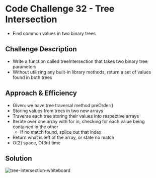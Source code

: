 # Code Challenge 32 - Tree Intersection
- Find common values in two binary trees

## Challenge Description
- Write a function called treeIntersection that takes two binary tree parameters
- Without utilizing any built-in library methods, return a set of values found in both trees

## Approach & Efficiency
- Given: we have tree traversal method preOrder()
- Storing values from trees in two new arrays
- Traverse each tree storing their values into respective arrays
- Iterate over one array with for in, checking for each value being contained in the other
  - If no match found, splice out that index
- Return what is left of the array, or state no match
- O(2) space, O(3n) time

## Solution
![tree-intersection-whiteboard](../../assets/tree-intersection.jpg "tree-intersection-whiteboard")
